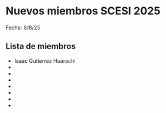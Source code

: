 # Nuevos miembros SCESI 2025

Fecha: 8/8/25

## Lista de miembros

- Isaac Gutierrez Huarachi
-
-
-
-
-
-
-
